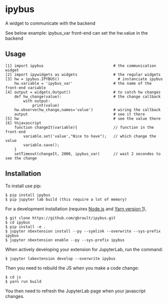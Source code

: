 ipybus
===============================

A widget to communicate with the backend

See below example: ipybus_var front-end can set the hw.value in the backend

Usage
-----

```IPython
[1] import ipybus                               # the communication widget
[2] import ipywidgets as widgets                # the regular widgets
[3] hw = ipybus.IPYBUS()                          # instanciate ipybus
    hw.variable = 'ipybus_var'                  # the name of the front-end variable
[4] output = widgets.Output()                   # to catch hw changes
    def hw_change(value):                       # the change callback
        with output:
            print(value)
    hw.observe(hw_change,names='value')         # wiring the callback
    output                                      # see it there
[5] hw                                          # see the value there
[6] %%javascript
    function changeIt(variable){                // function in the front-end
        variable.set('value',"Nice to have");   // which change the value
        variable.save();
    }
    setTimeout(changeIt, 2000, ipybus_var)      // wait 2 secondes to see the change   
```

Installation
------------

To install use pip:

    $ pip install ipybus
    $ pip jupyter lab build (this require a lot of memory)

For a development installation (requires [Node.js](https://nodejs.org) and [Yarn version 1](https://classic.yarnpkg.com/)),

    $ git clone https://github.com/gbrault/ipybus.git
    $ cd ipybus
    $ pip install -e .
    $ jupyter nbextension install --py --symlink --overwrite --sys-prefix ipybus
    $ jupyter nbextension enable --py --sys-prefix ipybus

When actively developing your extension for JupyterLab, run the command:

    $ jupyter labextension develop --overwrite ipybus

Then you need to rebuild the JS when you make a code change:

    $ cd js
    $ yarn run build

You then need to refresh the JupyterLab page when your javascript changes.
